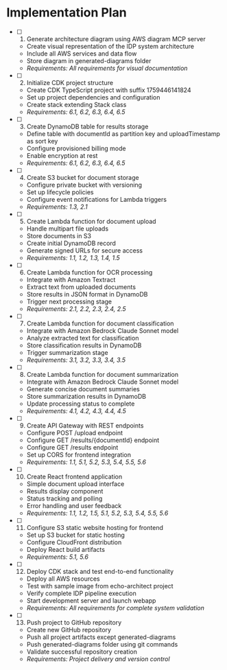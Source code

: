# Implementation Plan

- [ ] 1. Generate architecture diagram using AWS diagram MCP server
    - Create visual representation of the IDP system architecture
    - Include all AWS services and data flow
    - Store diagram in generated-diagrams folder
    - _Requirements: All requirements for visual documentation_

- [ ] 2. Initialize CDK project structure
    - Create CDK TypeScript project with suffix 1759446141824
    - Set up project dependencies and configuration
    - Create stack extending Stack class
    - _Requirements: 6.1, 6.2, 6.3, 6.4, 6.5_

- [ ] 3. Create DynamoDB table for results storage
    - Define table with documentId as partition key and uploadTimestamp as sort key
    - Configure provisioned billing mode
    - Enable encryption at rest
    - _Requirements: 6.1, 6.2, 6.3, 6.4, 6.5_

- [ ] 4. Create S3 bucket for document storage
    - Configure private bucket with versioning
    - Set up lifecycle policies
    - Configure event notifications for Lambda triggers
    - _Requirements: 1.3, 2.1_

- [ ] 5. Create Lambda function for document upload
    - Handle multipart file uploads
    - Store documents in S3
    - Create initial DynamoDB record
    - Generate signed URLs for secure access
    - _Requirements: 1.1, 1.2, 1.3, 1.4, 1.5_

- [ ] 6. Create Lambda function for OCR processing
    - Integrate with Amazon Textract
    - Extract text from uploaded documents
    - Store results in JSON format in DynamoDB
    - Trigger next processing stage
    - _Requirements: 2.1, 2.2, 2.3, 2.4, 2.5_

- [ ] 7. Create Lambda function for document classification
    - Integrate with Amazon Bedrock Claude Sonnet model
    - Analyze extracted text for classification
    - Store classification results in DynamoDB
    - Trigger summarization stage
    - _Requirements: 3.1, 3.2, 3.3, 3.4, 3.5_

- [ ] 8. Create Lambda function for document summarization
    - Integrate with Amazon Bedrock Claude Sonnet model
    - Generate concise document summaries
    - Store summarization results in DynamoDB
    - Update processing status to complete
    - _Requirements: 4.1, 4.2, 4.3, 4.4, 4.5_

- [ ] 9. Create API Gateway with REST endpoints
    - Configure POST /upload endpoint
    - Configure GET /results/{documentId} endpoint
    - Configure GET /results endpoint
    - Set up CORS for frontend integration
    - _Requirements: 1.1, 5.1, 5.2, 5.3, 5.4, 5.5, 5.6_

- [ ] 10. Create React frontend application
    - Simple document upload interface
    - Results display component
    - Status tracking and polling
    - Error handling and user feedback
    - _Requirements: 1.1, 1.2, 1.5, 5.1, 5.2, 5.3, 5.4, 5.5, 5.6_

- [ ] 11. Configure S3 static website hosting for frontend
    - Set up S3 bucket for static hosting
    - Configure CloudFront distribution
    - Deploy React build artifacts
    - _Requirements: 5.1, 5.6_

- [ ] 12. Deploy CDK stack and test end-to-end functionality
    - Deploy all AWS resources
    - Test with sample image from echo-architect project
    - Verify complete IDP pipeline execution
    - Start development server and launch webapp
    - _Requirements: All requirements for complete system validation_

- [ ] 13. Push project to GitHub repository
    - Create new GitHub repository
    - Push all project artifacts except generated-diagrams
    - Push generated-diagrams folder using git commands
    - Validate successful repository creation
    - _Requirements: Project delivery and version control_
